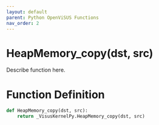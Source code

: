 ```yaml
---
layout: default
parent: Python OpenViSUS Functions
nav_order: 2
---
```


# HeapMemory_copy(dst, src)

Describe function here.

# Function Definition

```python
def HeapMemory_copy(dst, src):
    return _VisusKernelPy.HeapMemory_copy(dst, src)

```